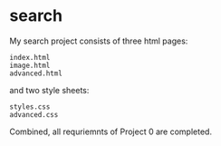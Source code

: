 # search
My search project consists of three html pages:

    index.html
    image.html
    advanced.html

and two style sheets:

    styles.css
    advanced.css

Combined, all requriemnts of Project 0 are completed.